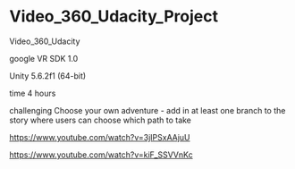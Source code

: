 # Video_360_Udacity_Project

Video_360_Udacity

google VR SDK 1.0

Unity 5.6.2f1 (64-bit)

time 4 hours 
 

challenging  Choose your own adventure - add in at least one branch to the story where users can choose which path to take


https://www.youtube.com/watch?v=3jIPSxAAjuU

https://www.youtube.com/watch?v=kiF_SSVVnKc


